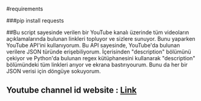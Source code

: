 #requirements

###pip install requests



##Bu script sayesinde verilen bir YouTube kanalı üzerinde tüm videoların açıklamalarında bulunan linkleri topluyor ve sizlere sunuyor. Bunu yaparken YouTube API'ini kullanıyorum. Bu API sayesinde, YouTube'da bulunan verilere JSON türünde erişebiliyorum. İçerisinden "description" bölümünü çekiyor ve Python'da bulunan regex kütüphanesini kullanarak "description" bölümündeki tüm linkleri arıyor ve ekrana bastırıyourum. Bunu da her bir JSON verisi için döngüye sokuyorum.


## Youtube channel id website : [Link](https://commentpicker.com/youtube-channel-id.php)



